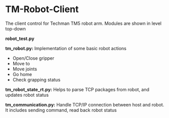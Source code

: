 # TM-Robot-Client
The client control for Techman TM5 robot arm.
Modules are shown in level top-down

**robot_test.py**

**tm_robot.py:**
Implementation of some basic robot actions
- Open/Close gripper
- Move to
- Move joints
- Go home
- Check grapping status

**tm_robot_state_rt.py:**
Helps to parse TCP packages from robot, and updates robot status

**tm_communication.py:**
Handle TCP/IP connection between host and robot.
It includes sending command, read back robot status
